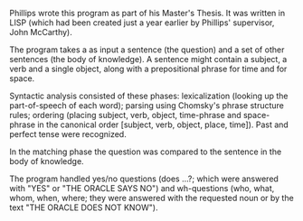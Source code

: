 Phillips wrote this program as part of his Master's Thesis. It was written in LISP (which had been created just a year earlier by Phillips' supervisor, John McCarthy).

The program takes a as input a sentence (the question) and a set of other sentences (the body of knowledge). A sentence might contain a subject, a verb and a single object, along with a prepositional phrase for time and for space.

Syntactic analysis consisted of these phases: lexicalization (looking up the part-of-speech of each word); parsing using Chomsky's phrase structure rules; ordering (placing subject, verb, object, time-phrase and space-phrase in the canonical order [subject, verb, object, place, time]). Past and perfect tense were recognized.

In the matching phase the question was compared to the sentence in the body of knowledge.

The program handled yes/no questions (does ...?; which were answered with "YES" or "THE ORACLE SAYS NO") and wh-questions (who, what, whom, when, where; they were answered with the requested noun or by the text "THE ORACLE DOES NOT KNOW").
